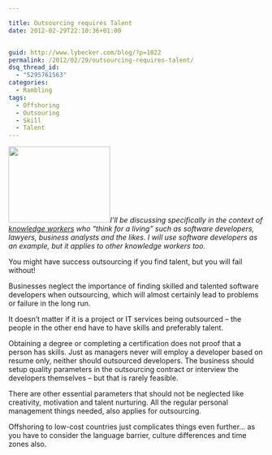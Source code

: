 ```yaml
---

title: Outsourcing requires Talent
date: 2012-02-29T22:10:36+01:00


guid: http://www.lybecker.com/blog/?p=1022
permalink: /2012/02/29/outsourcing-requires-talent/
dsq_thread_id:
  - "5295761563"
categories:
  - Rambling
tags:
  - Offshoring
  - Outsouring
  - Skill
  - Talent
---
```

<img loading="lazy" class="alignright size-full wp-image-1018" title="Where are the jobs?" src="http://www.lybecker.com/blog/wp-content/uploads/offshoring.jpg" alt="" width="200" height="150" />_I’ll be discussing specifically in the context of [knowledge workers](http://en.wikipedia.org/wiki/Knowledge_worker "Knowledge worker on Wikipedia") who “think for a living” such as software developers, lawyers, business analysts and the likes. I will use software developers as an example, but it applies to other knowledge workers too._

You might have success outsourcing if you find talent, but you will fail without!

Businesses neglect the importance of finding skilled and talented software developers when outsourcing, which will almost certainly lead to problems or failure in the long run.

It doesn’t matter if it is a project or IT services being outsourced – the people in the other end have to have skills and preferably talent.

Obtaining a degree or completing a certification does not proof that a person has skills. Just as managers never will employ a developer based on resume only, neither should outsourced developers. The business should setup quality parameters in the outsourcing contract or interview the developers themselves – but that is rarely feasible.

There are other essential parameters that should not be neglected like creativity, motivation and talent nurturing. All the regular personal management things needed, also applies for outsourcing.

Offshoring to low-cost countries just complicates things even further… as you have to consider the language barrier, culture differences and time zones also.
